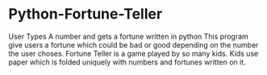 # Python-Fortune-Teller
User Types A number and gets a fortune written in python
This program give users a fortune which could be bad or good
depending on the number the user choses. Fortune Teller is a game
played by so many kids. Kids use paper which is folded uniquely 
with numbers and fortunes written on it.
